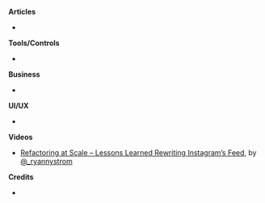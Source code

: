 
**Articles**

*


**Tools/Controls**

*

**Business**

*

**UI/UX**

*

**Videos**

* [Refactoring at Scale – Lessons Learned Rewriting Instagram’s Feed](https://realm.io/news/tryswift-ryan-nystrom-refactoring-at-scale-lessons-learned-rewriting-instagram-feed/), by [@_ryannystrom](https://twitter.com/_ryannystrom)

**Credits**

*
